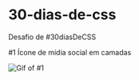 # 30-dias-de-css
Desafio de #30diasDeCSS

#1 Ícone de mídia social em camadas
  
![Gif of #1](http://druidaurbano.github.com/30-dias-de-css/gifs/#1.gif)

